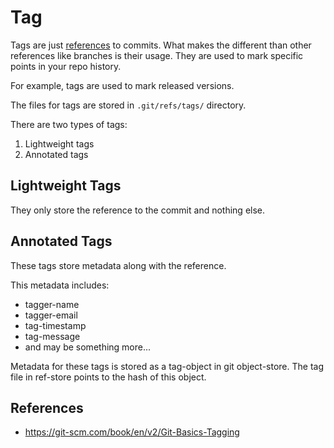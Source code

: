 # Tag

Tags are just [references](ref.md) to commits. What makes the different than other references like branches is their usage. They are used to mark specific points in your repo history.

For example, tags are used to mark released versions.

The files for tags are stored in `.git/refs/tags/` directory.

There are two types of tags:

1. Lightweight tags
2. Annotated tags

## Lightweight Tags

They only store the reference to the commit and nothing else.

## Annotated Tags

These tags store metadata along with the reference.

This metadata includes:

- tagger-name
- tagger-email
- tag-timestamp
- tag-message
- and may be something more...

Metadata for these tags is stored as a tag-object in git object-store. The tag file in ref-store points to the hash of this object.

## References

- https://git-scm.com/book/en/v2/Git-Basics-Tagging
